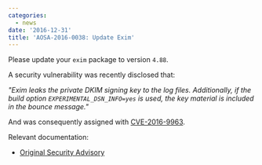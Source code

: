 ```yaml
---
categories:
  - news
date: '2016-12-31'
title: 'AOSA-2016-0038: Update Exim'
---
```



Please update your `exim` package to version `4.88`.

A security vulnerability was recently disclosed that:

*"Exim leaks the private DKIM signing key to the log files.  Additionally,
if the build option ```EXPERIMENTAL_DSN_INFO=yes``` is used, the key material
is included in the bounce message."*

And was consequently assigned with [CVE-2016-9963](https://cve.mitre.org/cgi-bin/cvename.cgi?name=CVE-2016-9963).

Relevant documentation:

- [Original Security Advisory](http://www.exim.org/static/doc/CVE-2016-9963.txt)